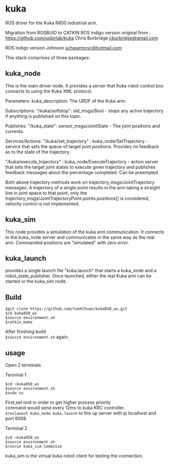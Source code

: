 kuka
====

ROS driver for the Kuka R850 industrial arm. 

Migration from ROSBUID to CATKIN ROS indigo version
original from : https://github.com/uobirlab/kuka
Chris Burbridge   cburbridge@gmail.com

ROS indigo version
Johnson  schwarmcyc@hotmail.com

 
This stack comprises of three packages:

kuka_node
---------

This is the main driver node. It provides a server that Kuka robot control box connects to using the Kuka XML protocol. 

Parameters:
kuka_description: The URDF of the Kuka arm. 

Subscriptions:
"/kuka/softstop": std_msgs/Bool - stops any active trajectory if anything is published on this topic.

Publishes:
"/kuka_state": sensor_msgs/JointState - The joint positions and currents. 

Services/Actions:
"/kuka/set_trajectory" : kuka_node/SetTrajectory - service that sets the queue of target joint positions. Provides no feedback as to the state of the trajectory.

"/kuka/execute_trajectory" : kuka_node/ExecuteTrajectory - action server that sets the target joint states to execute given trajectory and publishes feedback messages about the percentage completed. Can be preempted.

Both above trajectory methods work on trajectory_msgs/JointTrajectory messages. A trajectory of a single point results in the arm taking a straight line in joint space to that point, only the trajectory_msgs/JointTrajectoryPoint.points.positions[] is considered, velocity control is not implemented.

kuka_sim
--------
This node provides a simulation of the kuka arm communication. It connects to the kuka_node server and communicates in the same way as the real arm. Commanded positions are "simulated" with zero error.


kuka_launch
-----------
provides a single launch file "kuka.launch" that starts a kuka_node and a robot_state_publisher. Once launched, either the real Kuka arm can be started or the kuka_sim node. 


Build
---------
```
$git clone https://github.com/YuehChuan/kuka850_ws.git
$cd kuka850_ws
$source environment.sh
$catkin_make
```
After finishing build  
`$source environment.sh` again.

usage
---------
Open 2 terminals

Terminal 1  
```
$cd ~kuka850_ws
$source environment.sh
$sudo su
```
First,set root in order to get higher process priority   
command would send every 12ms to kuka KRC controller.   
`$roslaunch kuka_node kuka.launch`
to fire up server with ip localhost and port 6008

Terminal 2
```
$cd ~kuka850_ws
$source environment.sh
$rosrun kuka_sim CommsSim
```  
kuka_sim is the virtual kuka robot client for testing the connection.
